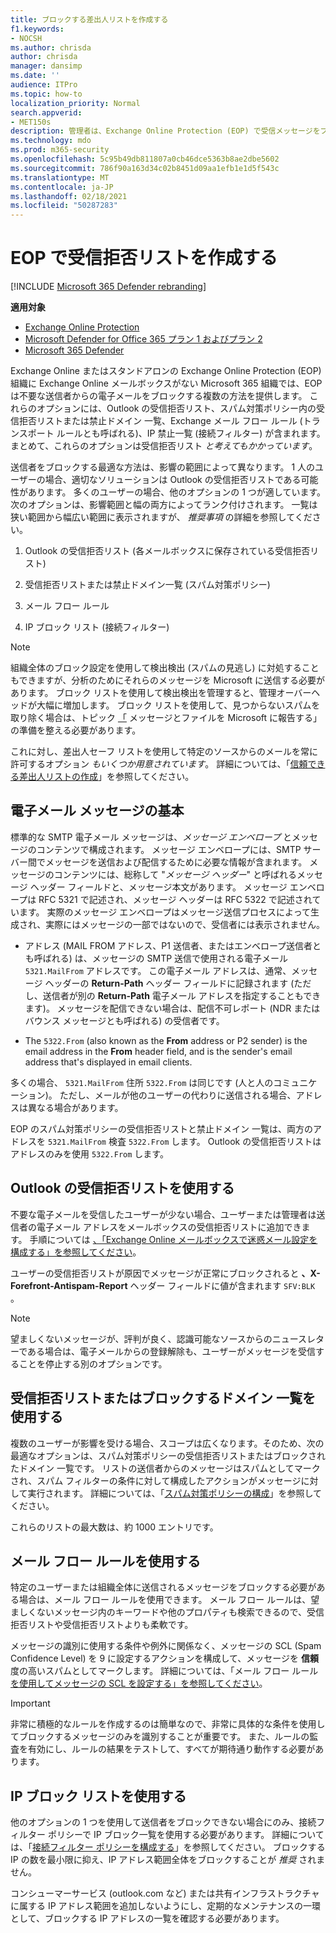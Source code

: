 ```yaml
---
title: ブロックする差出人リストを作成する
f1.keywords:
- NOCSH
ms.author: chrisda
author: chrisda
manager: dansimp
ms.date: ''
audience: ITPro
ms.topic: how-to
localization_priority: Normal
search.appverid:
- MET150s
description: 管理者は、Exchange Online Protection (EOP) で受信メッセージをブロックするための利用可能なオプションと優先オプションについて説明します。
ms.technology: mdo
ms.prod: m365-security
ms.openlocfilehash: 5c95b49db811807a0cb46dce5363b8ae2dbe5602
ms.sourcegitcommit: 786f90a163d34c02b8451d09aa1efb1e1d5f543c
ms.translationtype: MT
ms.contentlocale: ja-JP
ms.lasthandoff: 02/18/2021
ms.locfileid: "50287283"
---
```

# <a name="create-blocked-sender-lists-in-eop"></a>EOP で受信拒否リストを作成する

[!INCLUDE [Microsoft 365 Defender rebranding](../includes/microsoft-defender-for-office.md)]

**適用対象**
- [Exchange Online Protection](exchange-online-protection-overview.md)
- [Microsoft Defender for Office 365 プラン 1 およびプラン 2](office-365-atp.md)
- [Microsoft 365 Defender](../mtp/microsoft-threat-protection.md)

Exchange Online またはスタンドアロンの Exchange Online Protection (EOP) 組織に Exchange Online メールボックスがない Microsoft 365 組織では、EOP は不要な送信者からの電子メールをブロックする複数の方法を提供します。 これらのオプションには、Outlook の受信拒否リスト、スパム対策ポリシー内の受信拒否リストまたは禁止ドメイン 一覧、Exchange メール フロー ルール (トランスポート ルールとも呼ばれる)、IP 禁止一覧 (接続フィルター) が含まれます。 まとめて、これらのオプションは受信拒否リスト _と考えてもかかっています_。

送信者をブロックする最適な方法は、影響の範囲によって異なります。 1 人のユーザーの場合、適切なソリューションは Outlook の受信拒否リストである可能性があります。 多くのユーザーの場合、他のオプションの 1 つが適しています。 次のオプションは、影響範囲と幅の両方によってランク付けされます。 一覧は狭い範囲から幅広い範囲に表示されますが、 *推奨事項* の詳細を参照してください。

1. Outlook の受信拒否リスト (各メールボックスに保存されている受信拒否リスト)

2. 受信拒否リストまたは禁止ドメイン一覧 (スパム対策ポリシー)

3. メール フロー ルール

4. IP ブロック リスト (接続フィルター)

> [!NOTE]
> 組織全体のブロック設定を使用して検出検出 (スパムの見逃し) に対処することもできますが、分析のためにそれらのメッセージを Microsoft に送信する必要があります。 ブロック リストを使用して検出検出を管理すると、管理オーバーヘッドが大幅に増加します。 ブロック リストを使用して、見つからないスパムを取り除く場合は、トピック [「](report-junk-email-messages-to-microsoft.md) メッセージとファイルを Microsoft に報告する」の準備を整える必要があります。

これに対し、差出人セーフ リストを使用して特定のソースからのメールを常に許可するオプション _もいくつか用意されています_。 詳細については、「[信頼できる差出人リストの作成](create-safe-sender-lists-in-office-365.md)」を参照してください。

## <a name="email-message-basics"></a>電子メール メッセージの基本

標準的な SMTP 電子メール メッセージは、*メッセージ エンベロープ* とメッセージのコンテンツで構成されます。 メッセージ エンベロープには、SMTP サーバー間でメッセージを送信および配信するために必要な情報が含まれます。 メッセージのコンテンツには、総称して "*メッセージ ヘッダー*" と呼ばれるメッセージ ヘッダー フィールドと、メッセージ本文があります。 メッセージ エンベロープは RFC 5321 で記述され、メッセージ ヘッダーは RFC 5322 で記述されています。 実際のメッセージ エンベロープはメッセージ送信プロセスによって生成され、実際にはメッセージの一部ではないので、受信者には表示されません。

- アドレス (MAIL FROM アドレス、P1 送信者、またはエンベロープ送信者とも呼ばれる) は、メッセージの SMTP 送信で使用される電子メール `5321.MailFrom` アドレスです。  この電子メール アドレスは、通常、メッセージ ヘッダーの **Return-Path** ヘッダー フィールドに記録されます (ただし、送信者が別の **Return-Path** 電子メール アドレスを指定することもできます)。 メッセージを配信できない場合は、配信不可レポート (NDR またはバウンス メッセージとも呼ばれる) の受信者です。

- The `5322.From` (also known as the **From** address or P2 sender) is the email address in the **From** header field, and is the sender's email address that's displayed in email clients.

多くの場合、 `5321.MailFrom` 住所 `5322.From` は同じです (人と人のコミュニケーション)。 ただし、メールが他のユーザーの代わりに送信される場合、アドレスは異なる場合があります。

EOP のスパム対策ポリシーの受信拒否リストと禁止ドメイン 一覧は、両方のアドレスを `5321.MailFrom` 検査 `5322.From` します。 Outlook の受信拒否リストはアドレスのみを使用 `5322.From` します。

## <a name="use-outlook-blocked-senders"></a>Outlook の受信拒否リストを使用する

不要な電子メールを受信したユーザーが少ない場合、ユーザーまたは管理者は送信者の電子メール アドレスをメールボックスの受信拒否リストに追加できます。 手順については [、「Exchange Online メールボックスで迷惑メール設定を構成する」を参照してください](configure-junk-email-settings-on-exo-mailboxes.md)。

ユーザーの受信拒否リストが原因でメッセージが正常にブロックされると **、X-Forefront-Antispam-Report** ヘッダー フィールドに値が含まれます `SFV:BLK` 。

> [!NOTE]
> 望ましくないメッセージが、評判が良く、認識可能なソースからのニュースレターである場合は、電子メールからの登録解除も、ユーザーがメッセージを受信することを停止する別のオプションです。

## <a name="use-blocked-sender-lists-or-blocked-domain-lists"></a>受信拒否リストまたはブロックするドメイン 一覧を使用する

複数のユーザーが影響を受ける場合、スコープは広くなります。そのため、次の最適なオプションは、スパム対策ポリシーの受信拒否リストまたはブロックされたドメイン 一覧です。 リストの送信者からのメッセージはスパムとしてマークされ、スパム フィルターの条件に対して構成したアクションがメッセージに対して実行されます。 詳細については、「[スパム対策ポリシーの構成](configure-your-spam-filter-policies.md)」を参照してください。

これらのリストの最大数は、約 1000 エントリです。

## <a name="use-mail-flow-rules"></a>メール フロー ルールを使用する

特定のユーザーまたは組織全体に送信されるメッセージをブロックする必要がある場合は、メール フロー ルールを使用できます。 メール フロー ルールは、望ましくないメッセージ内のキーワードや他のプロパティも検索できるので、受信拒否リストや受信拒否リストよりも柔軟です。

メッセージの識別に使用する条件や例外に関係なく、メッセージの SCL (Spam Confidence Level) を 9 に設定するアクションを構成して、メッセージを **信頼** 度の高いスパムとしてマークします。 詳細については、「メール フロー ルール [を使用してメッセージの SCL を設定する」を参照してください](use-mail-flow-rules-to-set-the-spam-confidence-level-scl-in-messages.md)。

> [!IMPORTANT]
> 非常に積極的なルールを作成するのは簡単なので、非常に具体的な条件を使用してブロックするメッセージのみを識別することが重要です。 また、ルールの監査を有効にし、ルールの結果をテストして、すべてが期待通り動作する必要があります。

## <a name="use-the-ip-block-list"></a>IP ブロック リストを使用する

他のオプションの 1 つを使用して送信者をブロックできない場合にのみ、接続フィルター ポリシーで IP ブロック一覧を使用する必要があります。 詳細については、「[接続フィルター ポリシーを構成する](configure-the-connection-filter-policy.md)」を参照してください。 ブロックする IP の数を最小限に抑え、IP アドレス範囲全体をブロックすることが *推奨* されません。

コンシューマーサービス (outlook.com など) または共有インフラストラクチャに属する IP アドレス範囲を追加しないようにし、定期的なメンテナンスの一環として、ブロックする IP アドレスの一覧を確認する必要があります。
